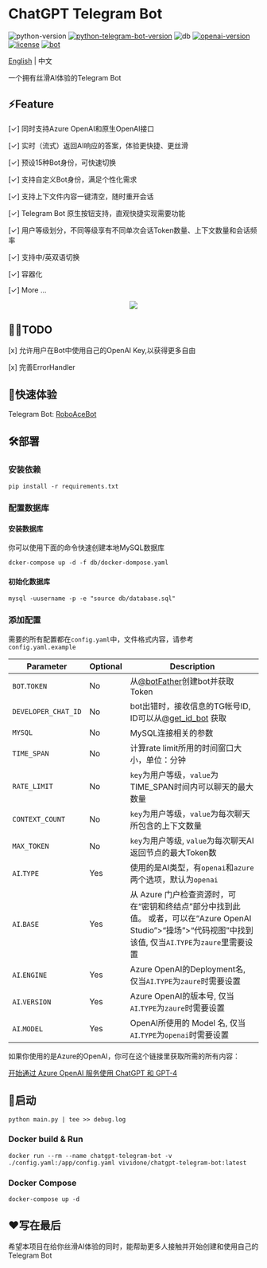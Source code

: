 # ChatGPT Telegram Bot

![python-version](https://img.shields.io/badge/python-3.9+-blue.svg)
[![python-telegram-bot-version](https://img.shields.io/badge/PythonTelegramBot-20.3+-critical.svg)](https://github.com/python-telegram-bot/python-telegram-bot/releases/tag/v20.3)
![db](https://img.shields.io/badge/db-MySQL8-ff69b4.svg)
[![openai-version](https://img.shields.io/badge/openai-0.27.6-orange.svg)](https://openai.com/)
[![license](https://img.shields.io/badge/License-MIT-brightgreen.svg)](LICENSE)
[![bot](https://img.shields.io/badge/TelegramBot-@RoboAceBot-blueviolet.svg)](https://t.me/RoboAceBot)

[English](README.md) | 中文

一个拥有丝滑AI体验的Telegram Bot

## ⚡Feature

[✓] 同时支持Azure OpenAI和原生OpenAI接口

[✓] 实时（流式）返回AI响应的答案，体验更快捷、更丝滑

[✓] 预设15种Bot身份，可快速切换

[✓] 支持自定义Bot身份，满足个性化需求

[✓] 支持上下文件内容一键清空，随时重开会话

[✓] Telegram Bot 原生按钮支持，直观快捷实现需要功能

[✓] 用户等级划分，不同等级享有不同单次会话Token数量、上下文数量和会话频率

[✓] 支持中/英双语切换

[✓] 容器化

[✓] More ...

<p align="center">
  <img src="https://media.giphy.com/media/gqKOf9LOL6xYK1Bmbv/giphy.gif" />
</p> 

## 👨‍💻TODO

[x] 允许用户在Bot中使用自己的OpenAI Key,以获得更多自由

[x] 完善ErrorHandler

## 🤖快速体验

Telegram Bot: [RoboAceBot](https://t.me/RoboAceBot)

## 🛠️部署

### 安装依赖

```shell
pip install -r requirements.txt
```

### 配置数据库

#### 安装数据库

你可以使用下面的命令快速创建本地MySQL数据库

```shell
dcker-compose up -d -f db/docker-dompose.yaml
```

#### 初始化数据库

```shell
mysql -uusername -p -e "source db/database.sql"
```

### 添加配置

需要的所有配置都在`config.yaml`中，文件格式内容，请参考`config.yaml.example`

| Parameter           | Optional | Description                                                                                                 |
|---------------------|----------|-------------------------------------------------------------------------------------------------------------|
| `BOT`.`TOKEN`       | No       | 从[@botFather](https://t.me/BotFather)创建bot并获取Token                                                          |
| `DEVELOPER_CHAT_ID` | No       | bot出错时，接收信息的TG帐号ID, ID可以从[@get_id_bot](https://t.me/get_id_bot) 获取                                          |
| `MYSQL`             | No       | MySQL连接相关的参数                                                                                                |
| `TIME_SPAN`         | No       | 计算rate limit所用的时间窗口大小，单位：分钟                                                                                 |
| `RATE_LIMIT`        | No       | `key`为用户等级，`value`为TIME_SPAN时间内可以聊天的最大数量                                                                    |
| `CONTEXT_COUNT`     | No       | `key`为用户等级，`value`为每次聊天所包含的上下文数量                                                                            |
| `MAX_TOKEN`         | No       | `key`为用户等级, `value`为每次聊天AI返回节点的最大Token数                                                                     |
| `AI`.`TYPE`         | Yes      | 使用的是AI类型，有`openai`和`azure`两个选项，默认为`openai`                                                                  |                           
| `AI`.`BASE`         | Yes      | 从 Azure 门户检查资源时，可在“密钥和终结点”部分中找到此值。 或者，可以在“Azure OpenAI Studio”>“操场”>“代码视图”中找到该值, 仅当`AI`.`TYPE`为`zaure`里需要设置 |
| `AI`.`ENGINE`       | Yes      | Azure OpenAI的Deployment名, 仅当`AI`.`TYPE`为`zaure`时需要设置                                                        |
| `AI`.`VERSION`      | Yes      | Azure OpenAI的版本号, 仅当`AI`.`TYPE`为`zaure`时需要设置                                                                |
| `AI`.`MODEL`        | Yes      | OpenAI所使用的 Model 名, 仅当`AI`.`TYPE`为`openai`时需要设置                                                             |

如果你使用的是Azure的OpenAI，你可在这个链接里获取所需的所有内容：

[开始通过 Azure OpenAI 服务使用 ChatGPT 和 GPT-4](https://learn.microsoft.com/zh-cn/azure/cognitive-services/openai/chatgpt-quickstart?pivots=programming-language-python&tabs=command-line)

## 🚀启动

```shell
python main.py | tee >> debug.log
```
### Docker build & Run
```shell
docker run --rm --name chatgpt-telegram-bot -v ./config.yaml:/app/config.yaml vividone/chatgpt-telegram-bot:latest 
```

### Docker Compose
```shell
docker-compose up -d
```
## ❤️写在最后

希望本项目在给你丝滑AI体验的同时，能帮助更多人接触并开始创建和使用自己的Telegram Bot